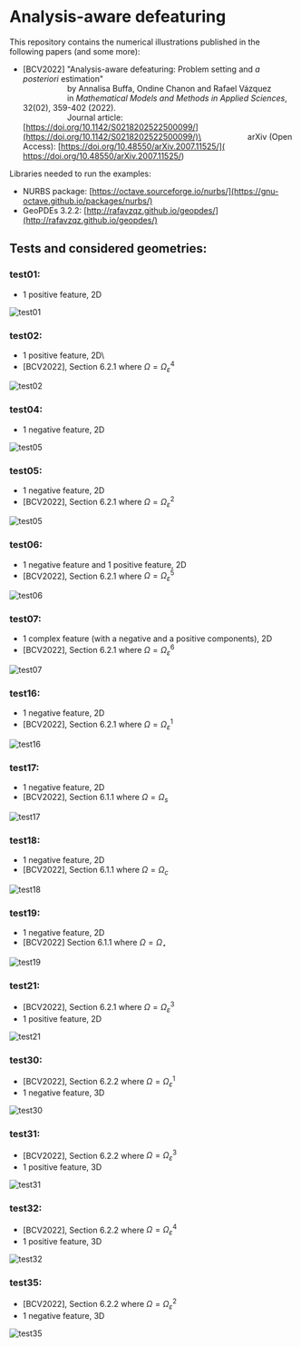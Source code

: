# Analysis-aware defeaturing

This repository contains the numerical illustrations published in the following papers (and some more):
- [BCV2022] "Analysis-aware defeaturing: Problem setting and _a posteriori_ estimation"\
    &emsp;&emsp;&emsp;&emsp;&emsp;&nbsp;&nbsp;by Annalisa Buffa, Ondine Chanon and Rafael Vázquez\
    &emsp;&emsp;&emsp;&emsp;&emsp;&nbsp;&nbsp;in _Mathematical Models and Methods in Applied Sciences_, 32(02), 359-402 (2022).\
    &emsp;&emsp;&emsp;&emsp;&emsp;&nbsp;&nbsp;Journal article: [https://doi.org/10.1142/S0218202522500099/](https://doi.org/10.1142/S0218202522500099/)\
        &emsp;&emsp;&emsp;&emsp;&emsp;&nbsp;&nbsp;arXiv (Open Access): [https://doi.org/10.48550/arXiv.2007.11525/](
https://doi.org/10.48550/arXiv.2007.11525/)


Libraries needed to run the examples:
  - NURBS package: [https://octave.sourceforge.io/nurbs/](https://gnu-octave.github.io/packages/nurbs/)
  - GeoPDEs 3.2.2: [http://rafavzqz.github.io/geopdes/](http://rafavzqz.github.io/geopdes/)
  


## Tests and considered geometries:

### **test01**: 
* 1 positive feature, 2D

![test01](images/test01_pos.png)


### **test02**: 
* 1 positive feature, 2D\
* [BCV2022], Section 6.2.1 where $\Omega = \Omega^4_\varepsilon$

![test02](images/test02_pos.png)


### **test04**: 
* 1 negative feature, 2D

![test05](images/test04_neg.png)


### **test05**:
* 1 negative feature, 2D
* [BCV2022], Section 6.2.1 where $\Omega = \Omega^2_\varepsilon$

![test05](images/test05_neg.png)


### **test06**:
* 1 negative feature and 1 positive feature, 2D
* [BCV2022], Section 6.2.1 where $\Omega = \Omega^5_\varepsilon$

![test06](images/test06_neg_pos.png)


### **test07**:
* 1 complex feature (with a negative and a positive components), 2D
* [BCV2022], Section 6.2.1 where $\Omega = \Omega^6_\varepsilon$

![test07](images/test07_complex.png)


### **test16**:
* 1 negative feature, 2D
* [BCV2022], Section 6.2.1 where $\Omega = \Omega^1_\varepsilon$

![test16](images/test16_neg.png)


### **test17**:
* 1 negative feature, 2D
* [BCV2022], Section 6.1.1 where $\Omega = \Omega_s$

![test17](images/test17_neg.png)


### **test18**: 
* 1 negative feature, 2D
* [BCV2022], Section 6.1.1 where $\Omega = \Omega_c$

![test18](images/test18_neg.png)


### **test19**:
* 1 negative feature, 2D
* [BCV2022] Section 6.1.1 where $\Omega = \Omega_\star$

![test19](images/test19_neg.png)


### **test21**: 
* [BCV2022], Section 6.2.1 where $\Omega = \Omega^3_\varepsilon$
* 1 positive feature, 2D

![test21](images/test21_pos.png)


### **test30**: 
* [BCV2022], Section 6.2.2 where $\Omega = \Omega^1_\varepsilon$
* 1 negative feature, 3D

![test30](images/test30_neg.png)


### **test31**:
* [BCV2022], Section 6.2.2 where $\Omega = \Omega^3_\varepsilon$
* 1 positive feature, 3D

![test31](images/test31_pos.png)


### **test32**:
* [BCV2022], Section 6.2.2 where $\Omega = \Omega^4_\varepsilon$
* 1 positive feature, 3D

![test32](images/test32_pos.png)


### **test35**:
* [BCV2022], Section 6.2.2 where $\Omega = \Omega^2_\varepsilon$
* 1 negative feature, 3D

![test35](images/test35_neg.png)
